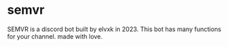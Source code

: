 # semvr
SEMVR is a discord bot built by elvxk in 2023. This bot has many functions for your channel. made with love.
